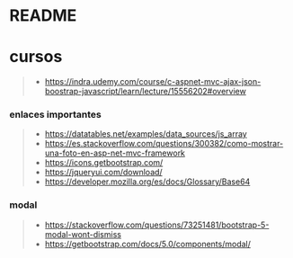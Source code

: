 # README


# cursos
>- https://indra.udemy.com/course/c-aspnet-mvc-ajax-json-boostrap-javascript/learn/lecture/15556202#overview

### enlaces importantes
>- https://datatables.net/examples/data_sources/js_array
>- https://es.stackoverflow.com/questions/300382/como-mostrar-una-foto-en-asp-net-mvc-framework
>- https://icons.getbootstrap.com/
>- https://jqueryui.com/download/
>- https://developer.mozilla.org/es/docs/Glossary/Base64	
### modal
>- https://stackoverflow.com/questions/73251481/bootstrap-5-modal-wont-dismiss
>- https://getbootstrap.com/docs/5.0/components/modal/

